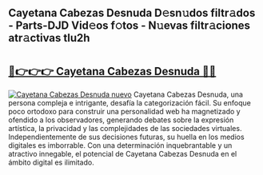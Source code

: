## Cayetana Cabezas Desnuda D𝚎sn𝚞dos filtr𝚊dos - Parts-DJD Vid𝚎os f𝚘tos - N𝚞evas filtr𝚊ciones atr𝚊ctivas tlu2h

# <h2><a href="http://mb4ckg8.tromn.icu/?c=Cayetana+Cabezas+Desnuda">🔗👉👉👉 Cayetana Cabezas Desnuda 🔗🔗</a></h2>

[![Cayetana Cabezas Desnuda nuevo](https://i.imgur.com/pEAQMta.gif)](http://mb4ckg8.tromn.icu/?c=Cayetana+Cabezas+Desnuda)
Cayetana Cabezas Desnuda, una persona compleja e intrigante, desafía la categorización fácil. Su enfoque poco ortodoxo para construir una personalidad web ha magnetizado y ofendido a los observadores, generando debates sobre la expresión artística, la privacidad y las complejidades de las sociedades virtuales. Independientemente de sus decisiones futuras, su huella en los medios digitales es imborrable. Con una determinación inquebrantable y un atractivo innegable, el potencial de Cayetana Cabezas Desnuda en el ámbito digital es ilimitado.
